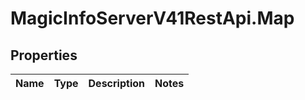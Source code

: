 # MagicInfoServerV41RestApi.Map

## Properties
Name | Type | Description | Notes
------------ | ------------- | ------------- | -------------


